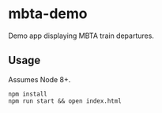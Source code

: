 # mbta-demo

Demo app displaying MBTA train departures.

## Usage

Assumes Node 8+.

```
npm install
npm run start && open index.html
```
